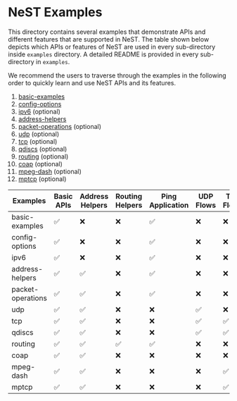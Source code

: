 # NeST Examples

This directory contains several examples that demonstrate APIs and different
features that are supported in NeST. The table shown below depicts which APIs or
features of NeST are used in every sub-directory inside `examples` directory.
A detailed README is provided in every sub-directory in `examples`.

We recommend the users to traverse through the examples in the following order
to quickly learn and use NeST APIs and its features.

1. [basic-examples](./basic-examples/README.md)
2. [config-options](./config-options/README.md)
3. [ipv6](./ipv6/README.md) (optional)
4. [address-helpers](./address-helpers/README.md)
5. [packet-operations](./packet-operations/README.md) (optional)
6. [udp](./udp/README.md) (optional)
7. [tcp](./tcp/README.md) (optional)
8. [qdiscs](./tcp/README.md) (optional)
9. [routing](./routing/README.md) (optional)
10. [coap](./coap/README.md) (optional)
11. [mpeg-dash](./mpeg-dash/README.md) (optional)
12. [mptcp](./mptcp/README.md) (optional)

| Examples          | Basic APIs         | Address Helpers    | Routing Helpers    | Ping Application   | UDP Flows          | TCP Flows          |
|-------------------|--------------------|--------------------|--------------------|--------------------|--------------------|--------------------|
| basic-examples    | :white_check_mark: | :x:                | :x:                | :white_check_mark: | :x:                | :x:                |
| config-options    | :white_check_mark: | :x:                | :x:                | :white_check_mark: | :x:                | :x:                |
| ipv6              | :white_check_mark: | :x:                | :x:                | :white_check_mark: | :x:                | :x:                |
| address-helpers   | :white_check_mark: | :white_check_mark: | :x:                | :white_check_mark: | :x:                | :x:                |
| packet-operations | :white_check_mark: | :white_check_mark: | :x:                | :white_check_mark: | :x:                | :x:                |
| udp               | :white_check_mark: | :white_check_mark: | :x:                | :x:                | :white_check_mark: | :x: |
| tcp               | :white_check_mark: | :white_check_mark: | :x:                | :x:                | :white_check_mark: | :white_check_mark: |
| qdiscs            | :white_check_mark: | :white_check_mark: | :x:                | :x:                | :white_check_mark: | :white_check_mark: |
| routing           | :white_check_mark: | :white_check_mark: | :white_check_mark: | :white_check_mark: | :x:                | :x:                |
|coap               | :white_check_mark: | :white_check_mark: | :x:                | :x:                | :x:                | :x:                |
|mpeg-dash         | :white_check_mark: | :white_check_mark: | :x:                | :x:                | :x:                | :white_check_mark: |
| mptcp             | :white_check_mark: | :white_check_mark: | :x:                | :x:                | :x:                | :white_check_mark: |
